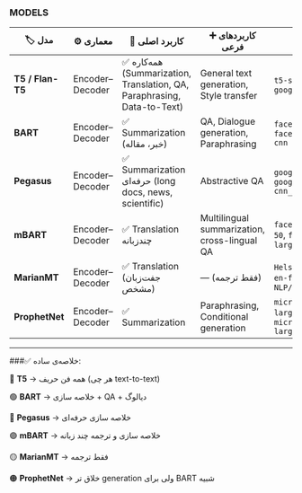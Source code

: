 

### MODELS 

| 🏷️ مدل          | ⚙️ معماری       | 🎯 کاربرد اصلی                                                          | ➕ کاربردهای فرعی                             | 🤗 مثال مدل‌ها                                                                   |
| ---------------- | --------------- | ----------------------------------------------------------------------- | -------------------------------------------- | -------------------------------------------------------------------------------- |
| **T5 / Flan-T5** | Encoder–Decoder | ✅ همه‌کاره (Summarization, Translation, QA, Paraphrasing, Data-to-Text) | General text generation, Style transfer      | `t5-small`, `t5-base`, `google/flan-t5-xl`                                       |
| **BART**         | Encoder–Decoder | ✅ Summarization (خبر، مقاله)                                            | QA, Dialogue generation, Paraphrasing        | `facebook/bart-base`, `facebook/bart-large-cnn`                                  |
| **Pegasus**      | Encoder–Decoder | ✅ Summarization حرفه‌ای (long docs, news, scientific)                   | Abstractive QA                               | `google/pegasus-xsum`, `google/pegasus-cnn_dailymail`                            |
| **mBART**        | Encoder–Decoder | ✅ Translation چندزبانه                                                  | Multilingual summarization, cross-lingual QA | `facebook/mbart-large-50`, `facebook/mbart-large-cc25`                           |
| **MarianMT**     | Encoder–Decoder | ✅ Translation (جفت‌زبان مشخص)                                           | — (فقط ترجمه)                                | `Helsinki-NLP/opus-mt-en-fr`, `Helsinki-NLP/opus-mt-en-de`                       |
| **ProphetNet**   | Encoder–Decoder | ✅ Summarization                                                         | Paraphrasing, Conditional generation         | `microsoft/prophetnet-large-uncased`, `microsoft/prophetnet-large-uncased-squad` |


---

###✅ خلاصه‌ی ساده:

🔵 **T5** → همه‌ فن‌ حریف (هر چی text-to-text)

🟢 **BART** → خلاصه‌ سازی + QA + دیالوگ

🔴 **Pegasus** → خلاصه‌ سازی حرفه‌ای

🟣 **mBART** → خلاصه‌ سازی و ترجمه چند زبانه

🟡 **MarianMT** → فقط ترجمه

🟠 **ProphetNet** → خلاق تر generation ولی برای BART شبیه 
